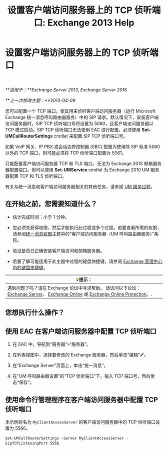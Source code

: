﻿---
title: '设置客户端访问服务器上的 TCP 侦听端口: Exchange 2013 Help'
TOCTitle: 设置客户端访问服务器上的 TCP 侦听端口
ms:assetid: 5f48f21a-d8d4-48b2-868f-9a3647693841
ms:mtpsurl: https://technet.microsoft.com/zh-cn/library/JJ673530(v=EXCHG.150)
ms:contentKeyID: 50556587
ms.date: 01/11/2018
mtps_version: v=EXCHG.150
ms.translationtype: HT
---

# 设置客户端访问服务器上的 TCP 侦听端口

 

_**适用于：**Exchange Server 2013, Exchange Server 2016_

_**上一次修改主题：**2013-04-09_

您可以配置一个 TCP 端口，使其用来侦听客户端访问服务器（运行 Microsoft Exchange 统一消息呼叫路由器服务）中的 SIP 请求。默认情况下，安装客户端访问服务器时，SIP TCP 侦听端口号将设置为 5060，且客户端访问服务器以 TCP 模式启动。SIP TCP 侦听端口无法使用 EAC 进行配置。必须使用 **Set-UMCallRouterSettings** cmdlet 来配置 SIP TCP 侦听端口号。

如果 VoIP 网关、IP PBX 或会话边界控制器 (SBC) 配置为使用除 SIP 标准 5060 以外的 TCP 端口，则可能必须将 TCP 侦听端口配置为 5061。

只能配置客户端访问服务器 TCP 和 TLS 端口。无法为 Exchange 2013 邮箱服务器配置端口。但可以使用 **Set-UMService** cmdlet 为 Exchange 2010 UM 服务器配置 TCP 和 TLS 侦听端口。

有关与统一消息和客户端访问服务器相关的其他任务，请参阅 [UM 服务过程](um-services-procedures-exchange-2013-help.md)。

## 在开始之前，您需要知道什么？

  - 估计完成时间：小于 1 分钟。

  - 您必须先获得权限，然后才能执行此过程或多个过程。若要查看所需的权限，请参阅[统一消息权限](unified-messaging-permissions-exchange-2013-help.md)主题中的“客户端访问服务器（UM 呼叫路由器服务）”条目。

  - 验证是否已正确安装客户端访问和邮箱服务器。

  - 若要了解可能适用于此主题中过程的键盘快捷键，请参阅 [Exchange 管理中心内的键盘快捷键](keyboard-shortcuts-in-the-exchange-admin-center-exchange-online-protection-help.md)。

<table>
<thead>
<tr class="header">
<th><img src="images/Bb124558.tip(EXCHG.150).gif" title="提示" alt="提示" />提示：</th>
</tr>
</thead>
<tbody>
<tr class="odd">
<td>遇到问题了吗？请在 Exchange 论坛中寻求帮助。 请访问以下论坛：<a href="https://go.microsoft.com/fwlink/p/?linkid=60612">Exchange Server</a>、 <a href="https://go.microsoft.com/fwlink/p/?linkid=267542">Exchange Online</a> 或 <a href="https://go.microsoft.com/fwlink/p/?linkid=285351">Exchange Online Protection</a>。.</td>
</tr>
</tbody>
</table>


## 您想执行什么操作？

## 使用 EAC 在客户端访问服务器中配置 TCP 侦听端口

1.  在 EAC 中，导航到“服务器”\>“服务器”。

2.  在列表视图中，选择要修改的 Exchange 服务器，然后单击“编辑”![编辑图标](images/Bb124582.6f53ccb2-1f13-4c02-bea0-30690e6ea71d(EXCHG.150).gif "编辑图标")。

3.  在“Exchange Server”页面上，单击“统一消息”。

4.  在“UM 呼叫路由器设置”的“TCP 侦听端口”下，输入 TCP 端口号，然后单击“保存”。

## 使用命令行管理程序在客户端访问服务器中配置 TCP 侦听端口

本示例将名为 `MyClientAccessServer` 的客户端访问服务器中的 TCP 侦听端口设置为 5566。

    Set-UMCallRouterSettings -Server MyClientAccessServer -SipTCPListeningPort 5566

